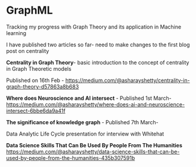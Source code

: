 # GraphML
Tracking my progress with Graph Theory and its application in Machine learning

I have published two articles so far- need to make changes to the first blog post on centrality

**Centrality in Graph Theory**- basic introduction to the concept of centrality in Graph Theoretic models

Published on 16th Feb - https://medium.com/@asharayshetty/centrality-in-graph-theory-d57863a8b683

**Where does Neuroscience and AI intersect** - Published 1st March-
https://medium.com/@asharayshetty/where-does-ai-and-neuroscience-intersect-6bbe6da9a41f

**The significance of knowledge graph** - Published 7th March-

Data Analytic Life Cycle presentation for interview with Whitehat

**Data Science Skills That Can Be Used By People From The Humanities** https://medium.com/@asharayshetty/data-science-skills-that-can-be-used-by-people-from-the-humanities-435b307591b
